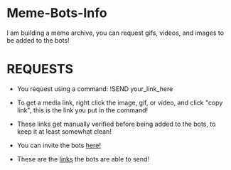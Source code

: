 # Meme-Bots-Info

I am building a meme archive, you can request gifs, videos, and images to be added to the bots!

# REQUESTS
 - You request using a command: !SEND your_link_here
 - To get a media link, right click the image, gif, or video, and click "copy link", this is the link you put in the command!
 - These links get manually verified before being added to the bots, to keep it at least somewhat clean!


 - You can invite the bots [here!](https://discord.gg/BYFmPrMgAs)

 - These are the [links](https://github.com/ToastedNub/LogMessages) the bots are able to send!

